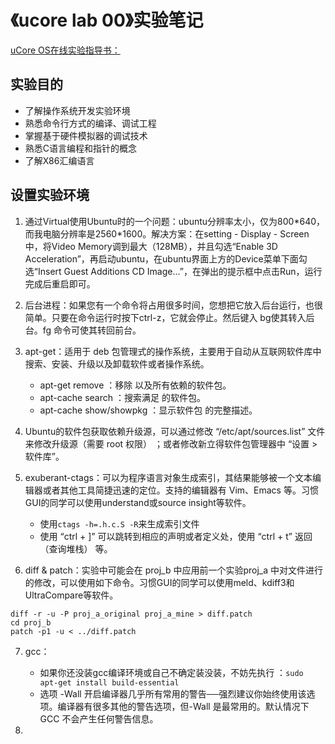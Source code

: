 # 《ucore lab 00》实验笔记

[uCore OS在线实验指导书：](https://chyyuu.gitbooks.io/ucore_os_docs/content/)

## 实验目的
* 了解操作系统开发实验环境
* 熟悉命令行方式的编译、调试工程
* 掌握基于硬件模拟器的调试技术
* 熟悉C语言编程和指针的概念
* 了解X86汇编语言

## 设置实验环境

1. 通过Virtual使用Ubuntu时的一个问题：ubuntu分辨率太小，仅为800\*640，而我电脑分辨率是2560\*1600。解决方案：在setting - Display - Screen中，将Video Memory调到最大（128MB），并且勾选“Enable 3D Acceleration”，再启动ubuntu，在ubuntu界面上方的Device菜单下面勾选“Insert Guest Additions CD Image...”，在弹出的提示框中点击Run，运行完成后重启即可。

2. 后台进程：如果您有一个命令将占用很多时间，您想把它放入后台运行，也很简单。只要在命令运行时按下ctrl-z，它就会停止。然后键入 bg使其转入后台。fg 命令可使其转回前台。

3. apt-get：适用于 deb 包管理式的操作系统，主要用于自动从互联网软件库中搜索、安装、升级以及卸载软件或者操作系统。
    * apt-get remove <package>：移除 <package> 以及所有依赖的软件包。
    * apt-cache search <pattern>：搜索满足 <pattern> 的软件包。
    * apt-cache show/showpkg <package>：显示软件包 <package> 的完整描述。

4. Ubuntu的软件包获取依赖升级源，可以通过修改 “/etc/apt/sources.list” 文件来修改升级源（需要 root 权限） ；或者修改新立得软件包管理器中 “设置 > 软件库”。

5. exuberant-ctags：可以为程序语言对象生成索引，其结果能够被一个文本编辑器或者其他工具简捷迅速的定位。支持的编辑器有 Vim、Emacs 等。习惯GUI的同学可以使用understand或source insight等软件。
    * 使用`ctags -h=.h.c.S -R`来生成索引文件
    * 使用 “ctrl + ]” 可以跳转到相应的声明或者定义处，使用 “ctrl + t” 返回（查询堆栈） 等。

6. diff & patch：实验中可能会在 proj_b 中应用前一个实验proj_a 中对文件进行的修改，可以使用如下命令。习惯GUI的同学可以使用meld、kdiff3和UltraCompare等软件。
```
diff -r -u -P proj_a_original proj_a_mine > diff.patch
cd proj_b
patch -p1 -u < ../diff.patch
```

7. gcc：
    * 如果你还没装gcc编译环境或自己不确定装没装，不妨先执行 ：`sudo apt-get install build-essential`
    * 选项 -Wall 开启编译器几乎所有常用的警告──强烈建议你始终使用该选项。编译器有很多其他的警告选项，但-Wall 是最常用的。默认情况下GCC 不会产生任何警告信息。

8. 


